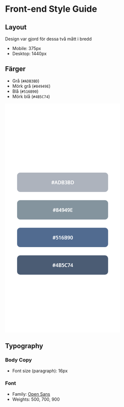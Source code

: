 # Front-end Style Guide

## Layout

Design var gjord för dessa två mått i bredd

- Mobile: 375px
- Desktop: 1440px

## Färger

- Grå (`#ADB3BD`)
- Mörk grå (`#84949E`)
- Blå (`#516B90`)
- Mörk blå (`#4B5C74`)

![Se färgerna här](./design/colors.png)

## Typography

### Body Copy

- Font size (paragraph): 16px

### Font

- Family: [Open Sans](https://fonts.google.com/specimen/Open+Sans)
- Weights: 500, 700, 900


